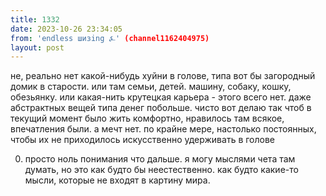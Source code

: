 ```yaml
---
title: 1332
date: 2023-10-26 23:34:05
from: 'endless шизing ⍼' (channel1162404975)
layout: post
---
```


не, реально нет какой-нибудь хуйни в голове, типа вот бы загородный домик в старости. или там семьи, детей. машину, собаку, кошку, обезьянку. или какая-нить крутецкая карьера - этого всего нет. даже абстрактных вещей типа денег побольше. чисто вот делаю так чтоб в текущий момент было жить комфортно, нравилось там всякое, впечатления были. а мечт нет. по крайне мере, настолько постоянных, чтобы их не приходилось искусственно удерживать в голове 

0. просто ноль понимания что дальше. я могу мыслями чета там думать, но это как будто бы неестественно. как будто какие-то мысли, которые не входят в картину мира.
